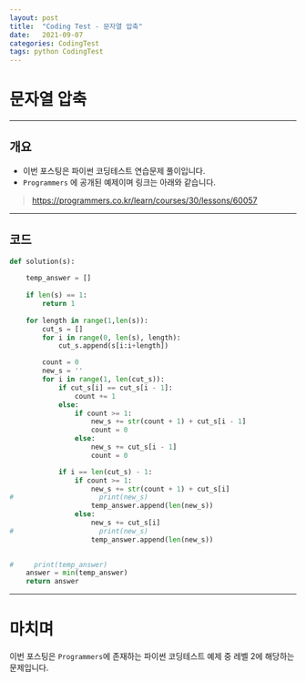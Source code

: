 ```yaml
---
layout: post
title:  "Coding Test - 문자열 압축"
date:   2021-09-07
categories: CodingTest
tags: python CodingTest
---
```

# 문자열 압축
---

## 개요

* 이번 포스팅은 파이썬 코딩테스트 연습문제 풀이입니다.
* `Programmers` 에 공개된 예제이며 링크는 아래와 같습니다.

> <https://programmers.co.kr/learn/courses/30/lessons/60057>
    
---
    
## 코드

```python
def solution(s):
    
    temp_answer = []
    
    if len(s) == 1:
        return 1
    
    for length in range(1,len(s)):
        cut_s = []
        for i in range(0, len(s), length):
            cut_s.append(s[i:i+length])

        count = 0
        new_s = ''
        for i in range(1, len(cut_s)): 
            if cut_s[i] == cut_s[i - 1]:
                count += 1
            else:
                if count >= 1:
                    new_s += str(count + 1) + cut_s[i - 1]
                    count = 0
                else:
                    new_s += cut_s[i - 1]
                    count = 0

            if i == len(cut_s) - 1:
                if count >= 1:
                    new_s += str(count + 1) + cut_s[i]
#                     print(new_s)
                    temp_answer.append(len(new_s))
                else:
                    new_s += cut_s[i]
#                     print(new_s)
                    temp_answer.append(len(new_s))

                
#     print(temp_answer)
    answer = min(temp_answer)
    return answer
```
---
# 마치며
이번 포스팅은 `Programmers`에 존재하는 파이썬 코딩테스트 예제 중 레벨 2에 해당하는 문제입니다. 